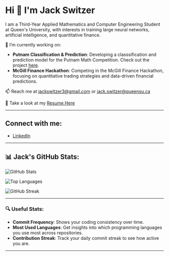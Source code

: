 # Hi 👋 I'm Jack Switzer

I am a Third-Year Applied Mathematics and Computer Engineering Student at Queen's University, with interests in training large neural networks, artificial intelligence, and quantitative finance.

🚀 I’m currently working on:
- **Putnam Classification & Prediction**: Developing a classsification and prediction model for the Putnam Math Competition. Check out the project [here](https://github.com/JackSwitzer/PutnamPrediction).
- **McGill Finance Hackathon**: Competing in the McGill Finance Hackathon, focusing on quantitative trading strategies and data-driven financial predictions.

📫 Reach me at jackswitzer3@gmail.com or jack.switzer@queensu.ca

📄 Take a look at my [Resume Here](https://github.com/JackSwitzer/JackSwitzer/blob/main/JackSwitzerResume.pdf)

---

## Connect with me:
- [LinkedIn](https://www.linkedin.com/in/jack-switzer-/)

---

## 📊 Jack's GitHub Stats:

![GitHub Stats](https://github-readme-stats.vercel.app/api?username=JackSwitzer&show_icons=true&count_private=true&theme=radical&cache_seconds=1800)

![Top Languages](https://github-readme-stats.vercel.app/api/top-langs/?username=JackSwitzer&layout=compact&theme=radical)

![GitHub Streak](https://github-readme-streak-stats.herokuapp.com/?user=JackSwitzer&theme=radical)

---

### 🔍 Useful Stats:

- **Commit Frequency**: Shows your coding consistency over time.
- **Most Used Languages**: Get insights into which programming languages you use most across repositories.
- **Contribution Streak**: Track your daily commit streak to see how active you are.

---
